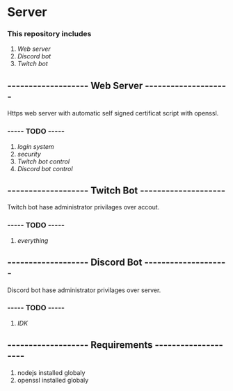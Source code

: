 # Server
### This repository includes
1. *Web server*
2. *Discord bot*
3. *Twitch bot*

## ------------------- **Web Server** --------------------
Https web server with automatic self signed certificat script with openssl.
### ----- TODO -----
1. *login system*
2. *security*
3. *Twitch bot control*
4. *Discord bot control*

## ------------------- **Twitch Bot** --------------------
Twitch bot hase administrator privilages over accout.
### ----- TODO -----
1. *everything*

## ------------------- **Discord Bot** --------------------
Discord bot hase administrator privilages over server.
### ----- TODO -----
1. *IDK*

## ------------------- **Requirements** --------------------
1. nodejs installed globaly
2. openssl installed globaly
